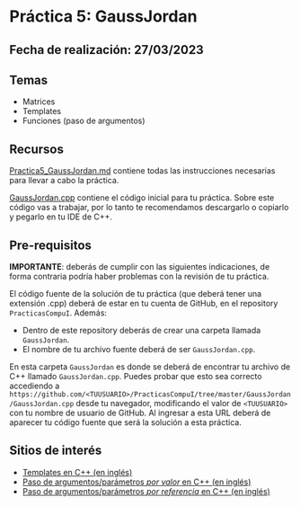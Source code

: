 # Práctica 5: GaussJordan

## Fecha de realización: 27/03/2023

## Temas
* Matrices
* Templates
* Funciones (paso de argumentos)

## Recursos

[Practica5_GaussJordan.md](Practica5_GaussJordan.md) contiene todas las instrucciones necesarias para llevar a cabo la práctica.

[GaussJordan.cpp](GaussJordan.cpp) contiene el código inicial para tu práctica. Sobre este código vas a trabajar, por lo tanto te recomendamos descargarlo o copiarlo y pegarlo en tu IDE de C++.

## Pre-requisitos

**IMPORTANTE**: deberás de cumplir con las siguientes indicaciones, de forma contraria podría haber problemas con la revisión de tu práctica.

El código fuente de la solución de tu práctica (que deberá tener una extensión .cpp) deberá de estar en tu cuenta de GitHub, en el repository `PracticasCompuI`. Además:
* Dentro de este repository deberás de crear una carpeta llamada `GaussJordan`.
* El nombre de tu archivo fuente deberá de ser `GaussJordan.cpp`.

En esta carpeta `GaussJordan` es donde se deberá de encontrar tu archivo de C++ llamado `GaussJordan.cpp`. Puedes probar que esto sea correcto accediendo a `https://github.com/<TUUSUARIO>/PracticasCompuI/tree/master/GaussJordan/GaussJordan.cpp` desde tu navegador, modificando el valor de `<TUUSUARIO>` con tu nombre de usuario de GitHub. Al ingresar a esta URL deberá de aparecer tu código fuente que será la solución a esta práctica.

## Sitios de interés

* [Templates en C++ (en inglés)](http://www.cplusplus.com/doc/oldtutorial/templates/)
* [Paso de argumentos/parámetros _por valor_ en C++ (en inglés)](https://www.ibm.com/support/knowledgecenter/SSLTBW_2.1.0/com.ibm.zos.v2r1.cbclx01/pass_by_value.htm)
* [Paso de argumentos/parámetros _por referencia_ en C++ (en inglés)](https://www.ibm.com/support/knowledgecenter/SSLTBW_2.1.0/com.ibm.zos.v2r1.cbclx01/cplr233.htm)
